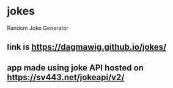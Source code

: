 # jokes
Random Joke Generator

## link is https://dagmawig.github.io/jokes/
## app made using joke API hosted on https://sv443.net/jokeapi/v2/
